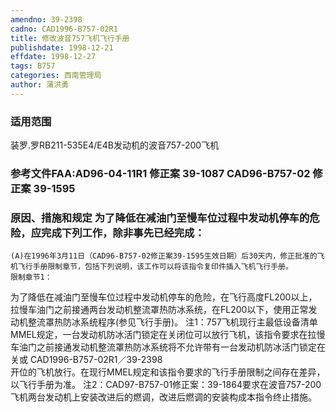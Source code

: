 ```yaml
---
amendno: 39-2398
cadno: CAD1996-B757-02R1
title: 修改波音757飞机飞行手册
publishdate: 1998-12-21
effdate: 1998-12-27
tags: B757
categories: 西南管理局
author: 蒲洪勇
---
```


### 适用范围 
装罗.罗RB211-535E4/E4B发动机的波音757-200飞机

### 参考文件FAA:AD96-04-11R1  修正案 39-1087    CAD96-B757-02  修正案 39-1595 

### 原因、措施和规定 为了降低在减油门至慢车位过程中发动机停车的危险，应完成下列工作，除非事先已经完成： 
    (A)在1996年3月11日（CAD96-B757-02修正案39-1595生效日期）后30天内，修正批准的飞机飞行手册限制章节，包括下列说明，该工作可以将该指令复印件插入飞机飞行手册。 
    限制章节1： 
为了降低在减油门至慢车位过程中发动机停车的危险，在飞行高度FL200以上，拉慢车油门之前接通两台发动机整流罩热防冰系统，在FL200以下，使用正常发动机整流罩热防冰系统程序(参见飞行手册)。
    注1：757飞机现行主最低设备清单MMEL规定，一台发动机防冰活门锁定在关闭位可以放行飞机，该指令要求在拉慢车油门之前接通发动机整流罩热防冰系统将不允许带有一台发动机防冰活门锁定在关或
  CAD1996-B757-02R1／39-2398   
开位的飞机放行。在现行MMEL规定和该指令要求的飞行手册限制之间存在差异，以飞行手册为准。 
注2：CAD97-B757-01修正案：39-1864要求在波音757-200飞机两台发动机上安装改进后的燃调，改进后燃调的安装构成本指令终止措施。
